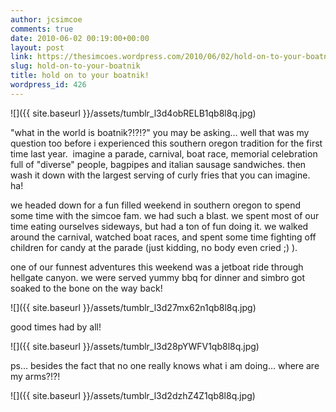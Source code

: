 ```yaml
---
author: jcsimcoe
comments: true
date: 2010-06-02 00:19:00+00:00
layout: post
link: https://thesimcoes.wordpress.com/2010/06/02/hold-on-to-your-boatnik/
slug: hold-on-to-your-boatnik
title: hold on to your boatnik!
wordpress_id: 426
---
```


![]({{ site.baseurl }}/assets/tumblr_l3d4obRELB1qb8l8q.jpg)




"what in the world is boatnik?!?!?" you may be asking… well that was my question too before i experienced this southern oregon tradition for the first time last year.  imagine a parade, carnival, boat race, memorial celebration full of "diverse" people, bagpipes and italian sausage sandwiches. then wash it down with the largest serving of curly fries that you can imagine. ha! 




we headed down for a fun filled weekend in southern oregon to spend some time with the simcoe fam. we had such a blast. we spent most of our time eating ourselves sideways, but had a ton of fun doing it. we walked around the carnival, watched boat races, and spent some time fighting off children for candy at the parade (just kidding, no body even cried ;) ).




one of our funnest adventures this weekend was a jetboat ride through hellgate canyon. we were served yummy bbq for dinner and simbro got soaked to the bone on the way back!




![]({{ site.baseurl }}/assets/tumblr_l3d27mx62n1qb8l8q.jpg)




good times had by all! 




![]({{ site.baseurl }}/assets/tumblr_l3d28pYWFV1qb8l8q.jpg)




ps… besides the fact that no one really knows what i am doing… where are my arms?!?!




![]({{ site.baseurl }}/assets/tumblr_l3d2dzhZ4Z1qb8l8q.jpg)
